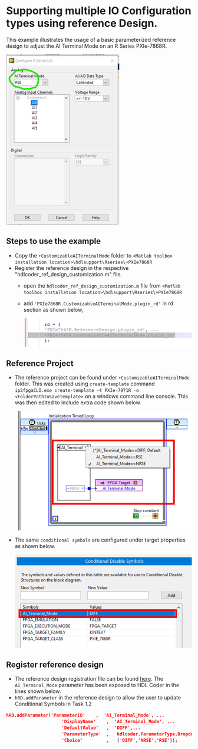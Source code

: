 # Supporting multiple IO Configuration types using reference Design.

This example illustrates the usage of a basic parameterized reference design to adjust the AI Terminal Mode on an R Series PXIe-7868R.

![ConfigureIO.png](Images/ConfigureIO.png)

## Steps to use the example

- Copy the `+CustomizableAITerminalMode` folder to `<Matlab toolbox installation location>\hdlsupport\Rseries\+PXIe7868R`
- Register the reference design in the respective "hdlcoder_ref_design_customization.m" file.
  - open the `hdlcoder_ref_design_customization.m` file from `<Matlab toolbox installation location>\hdlsupport\Rseries\+PXIe7868R`
  - add `'PXIe7868R.CustomizableAITerminalMode.plugin_rd'` in rd section as shown below,

    ![alt text](Images/ConfigureRD.png)

## Reference Project

- The reference project can be found under `+CustomizableAITerminalMode` folder. This was created using `create-template` command `ip2fpgaCLI.exe create-template –t PXIe-7971R -o <FolderPathToSaveTemplate>` on a windows command line console. This was then edited to include extra code shown below.

  ![IoCOnfig](Images/ConditionalSymbols.png)
- The same `conditional symbols` are configured under target properties as shown below.

  ![IoCOnfig](Images/ConditionalSymbolsProperties.png)

## Register reference design

- The reference design registration file can be found [here](+CustomizableAITerminalMode\plugin_rd.m). The `AI_Terminal_Mode` parameter has been exposed to HDL Coder in the lines shown below.
- `hRD.addParameter` in the reference design to allow the user to update Conditional Symbols in Task 1.2

```json
hRD.addParameter('ParameterID'    ,  'AI_Terminal_Mode', ...
                     'DisplayName'    ,  'AI_Terminal_Mode', ...
                     'DefaultValue'   ,  'DIFF',...
                     'ParameterType'  ,   hdlcoder.ParameterType.Dropdown, ...
                     'Choice'         ,   {'DIFF','NRSE','RSE'});
```
